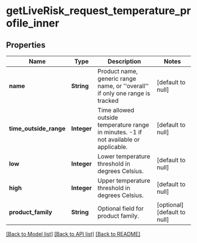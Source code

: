 # getLiveRisk_request_temperature_profile_inner
## Properties

| Name | Type | Description | Notes |
|------------ | ------------- | ------------- | -------------|
| **name** | **String** | Product name, generic range name, or &#39;&#39;overall&#39;&#39; if only one range is tracked | [default to null] |
| **time\_outside\_range** | **Integer** | Time allowed outside temperature range in minutes. -1 if not available or applicable. | [default to null] |
| **low** | **Integer** | Lower temperature threshold in degrees Celsius. | [default to null] |
| **high** | **Integer** | Upper temperature threshold in degrees Celsius. | [default to null] |
| **product\_family** | **String** | Optional field for product family. | [optional] [default to null] |

[[Back to Model list]](../README.md#documentation-for-models) [[Back to API list]](../README.md#documentation-for-api-endpoints) [[Back to README]](../README.md)

